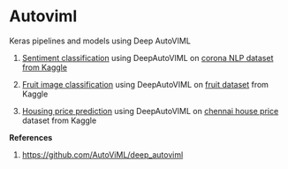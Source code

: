 # Autoviml

Keras pipelines and models using Deep AutoVIML

1. [Sentiment classification](https://github.com/gayathripulagam/Advanced-deep-learning-assignments-cmpe-297/blob/main/Assignment%204/nlp_autoviml.ipynb) using DeepAutoVIML on [corona NLP dataset from Kaggle](https://www.kaggle.com/datatattle/covid-19-nlp-text-classification)
2. [Fruit image classification](https://github.com/gayathripulagam/Advanced-deep-learning-assignments-cmpe-297/blob/main/Assignment%204/image_autoviml.ipynb) using DeepAutoVIML on [fruit dataset](https://www.kaggle.com/mbkinaci/fruit-images-for-object-detection) from Kaggle

3. [Housing price prediction](https://github.com/gayathripulagam/Advanced-deep-learning-assignments-cmpe-297/blob/main/Assignment%204/tabular_automl.ipynb) using DeepAutoVIML on [chennai house price](https://www.kaggle.com/amaanafif/chennai-house-price) dataset from Kaggle

**References**

1. https://github.com/AutoViML/deep_autoviml
